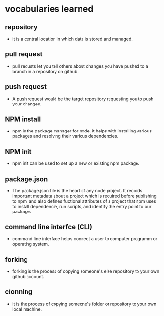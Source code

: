 
# vocabularies learned
 
 ## repository
 * it is a central location in which data is stored and managed.

## pull request
* pull requsts let you tell others about changes you have pushed to a branch in a repository on github.

## push request
* A push request would be the target repository requesting you to push your changes.

## NPM install
* npm is the package manager for node. it helps with installing various packages and resolving their various dependencies.

## NPM init
* npm init can be used to set up a new or existing npm package.

## package.json
* The package.json file is the heart of any node project. It records important metadata about a project which is required before publishing to npm, and also defines fuctional attributes of a project that npm uses to install dependencie, run scripts, and identify the entry point to our package.

## command line interfce (CLI)
*  command line interface helps connect a user to computer programm or operating system.

## forking
* forking is the process of copying someone's else repository to your own github account.

## clonning
* it is the process of copying someone's folder or repository to your own local machine.


  

